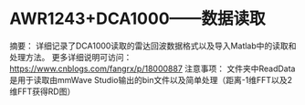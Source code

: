 # AWR1243+DCA1000——数据读取
摘要：
详细记录了DCA1000读取的雷达回波数据格式以及导入Matlab中的读取和处理方法。
更多详细说明可访问：https://www.cnblogs.com/fangrx/p/18000887
注意事项：
文件夹中ReadData是用于读取由mmWave Studio输出的bin文件以及简单处理（距离-1维FFT以及2维FFT获得RD图）
